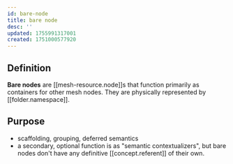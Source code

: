 ```yaml
---
id: bare-node
title: bare node
desc: ''
updated: 1755991317001
created: 1751000577920
---
```


## Definition

**Bare nodes** are [[mesh-resource.node]]s that function primarily as containers for other mesh nodes. They are physically represented by [[folder.namespace]].

## Purpose

- scaffolding, grouping, deferred semantics
- a secondary, optional function is as "semantic contextualizers", but bare nodes don't have any definitive [[concept.referent]] of their own. 
